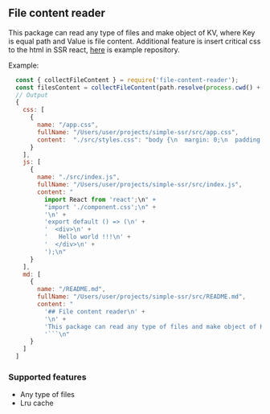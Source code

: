 ## File content reader

This package can read any type of files and make object of KV, where Key is equal path and Value is file content.
Additional feature is insert critical css to the html in SSR react, [here](https://github.com/mstrluke/simple-ssr.git) is example repository.

Example:

```js
  const { collectFileContent } = require('file-content-reader');
  const filesContent = collectFileContent(path.resolve(process.cwd() + '/src'), ['.css', '.js', '.md'], 'utf8');
  // Output
  {
    css: [
      { 
        name: "/app.css",
        fullName: "/Users/user/projects/simple-ssr/src/app.css",
        content:  "./src/styles.css": "body {\n  margin: 0;\n  padding: 28px 16px;\n}"
      }
    ],
    js: [
      { 
        name: "./src/index.js",
        fullName: "/Users/user/projects/simple-ssr/src/index.js",
        content: "
          import React from 'react';\n" +
          "import './component.css';\n" +
          '\n' +
          'export default () => (\n' +
          '  <div>\n' +
          '   Hello world !!!\n' +
          '  </div>\n' +
          ');\n"
      }
    ],
    md: [
      { 
        name: "/README.md",
        fullName: "/Users/user/projects/simple-ssr/src/README.md",
        content: "
          '## File content reader\n' +
          '\n' +
          'This package can read any type of files and make object of KV\n' +
          '```\n"
      }
    ]
  ]
```

### Supported features

- Any type of files
- Lru cache
